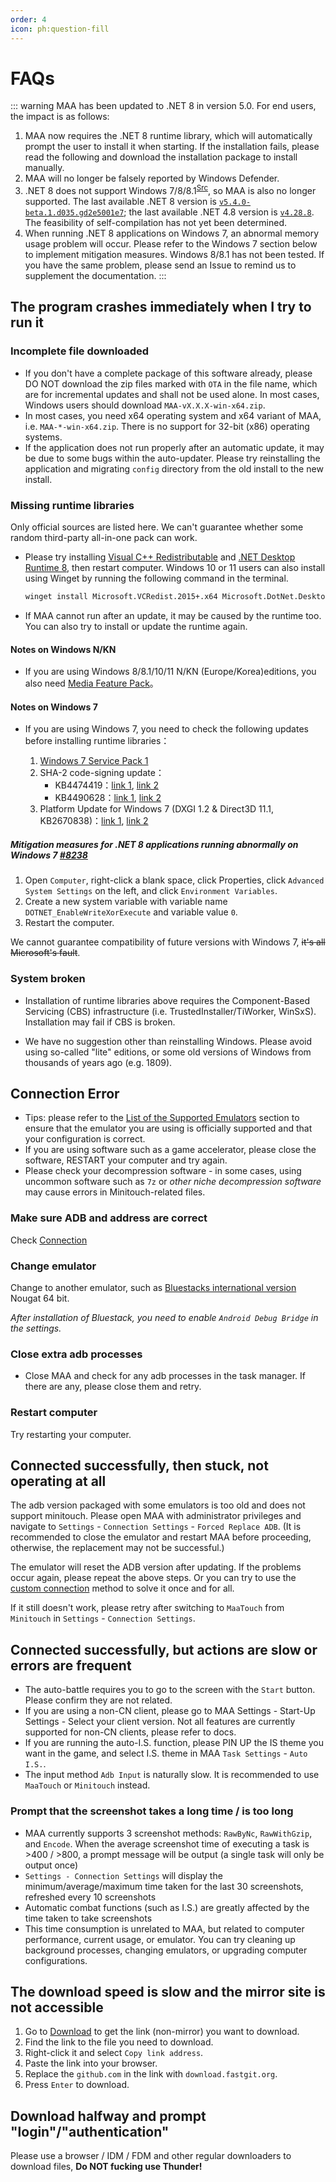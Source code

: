 ```yaml
---
order: 4
icon: ph:question-fill
---
```


# FAQs

::: warning
MAA has been updated to .NET 8 in version 5.0. For end users, the impact is as follows:

1. MAA now requires the .NET 8 runtime library, which will automatically prompt the user to install it when starting. If the installation fails, please read the following and download the installation package to install manually.
2. MAA will no longer be falsely reported by Windows Defender.
3. .NET 8 does not support Windows 7/8/8.1<sup>[Src](https://github.com/dotnet/core/issues/7556)</sup>, so MAA is also no longer supported. The last available .NET 8 version is [`v5.4.0-beta.1.d035.gd2e5001e7`](https://github.com/MaaAssistantArknights/MaaRelease/releases/tag/v5.4.0-beta.1.d035.gd2e5001e7); the last available .NET 4.8 version is [`v4.28.8`](https://github.com/MaaAssistantArknights/MaaAssistantArknights/releases/tag/v4.28.8). The feasibility of self-compilation has not yet been determined.
4. When running .NET 8 applications on Windows 7, an abnormal memory usage problem will occur. Please refer to the Windows 7 section below to implement mitigation measures. Windows 8/8.1 has not been tested. If you have the same problem, please send an Issue to remind us to supplement the documentation.
:::

## The program crashes immediately when I try to run it

### Incomplete file downloaded

- If you don't have a complete package of this software already, please DO NOT download the zip files marked with `OTA` in the file name, which are for incremental updates and shall not be used alone. In most cases, Windows users should download `MAA-vX.X.X-win-x64.zip`.
- In most cases, you need x64 operating system and x64 variant of MAA, i.e. `MAA-*-win-x64.zip`. There is no support for 32-bit (x86) operating systems.
- If the application does not run properly after an automatic update, it may be due to some bugs within the auto-updater. Please try reinstalling the application and migrating `config` directory from the old install to the new install.

### Missing runtime libraries

Only official sources are listed here. We can't guarantee whether some random third-party all-in-one pack can work.

- Please try installing [Visual C++ Redistributable](https://aka.ms/vs/17/release/vc_redist.x64.exe) and [.NET Desktop Runtime 8](https://dotnet.microsoft.com/en-us/download/dotnet/8.0#:~:text=Binaries-,Windows,-Arm64), then restart computer.
  Windows 10 or 11 users can also install using Winget by running the following command in the terminal.

  ```sh
  winget install Microsoft.VCRedist.2015+.x64 Microsoft.DotNet.DesktopRuntime.8
  ```

- If MAA cannot run after an update, it may be caused by the runtime too. You can also try to install or update the runtime again.

#### Notes on Windows N/KN

- If you are using Windows 8/8.1/10/11 N/KN (Europe/Korea)editions, you also need [Media Feature Pack](https://support.microsoft.com/en-us/topic/c1c6fffa-d052-8338-7a79-a4bb980a700a)。

#### Notes on Windows 7

- If you are using Windows 7, you need to check the following updates before installing runtime libraries：

  1. [Windows 7 Service Pack 1](https://support.microsoft.com/en-us/windows/b3da2c0f-cdb6-0572-8596-bab972897f61)
  2. SHA-2 code-signing update：
     - KB4474419：[link 1](https://catalog.s.download.windowsupdate.com/c/msdownload/update/software/secu/2019/09/windows6.1-kb4474419-v3-x64_b5614c6cea5cb4e198717789633dca16308ef79c.msu), [link 2](http://download.windowsupdate.com/c/msdownload/update/software/secu/2019/09/windows6.1-kb4474419-v3-x64_b5614c6cea5cb4e198717789633dca16308ef79c.msu)
     - KB4490628：[link 1](https://catalog.s.download.windowsupdate.com/c/msdownload/update/software/secu/2019/03/windows6.1-kb4490628-x64_d3de52d6987f7c8bdc2c015dca69eac96047c76e.msu), [link 2](http://download.windowsupdate.com/c/msdownload/update/software/secu/2019/03/windows6.1-kb4490628-x64_d3de52d6987f7c8bdc2c015dca69eac96047c76e.msu)
  3. Platform Update for Windows 7 (DXGI 1.2 & Direct3D 11.1, KB2670838)：[link 1](https://catalog.s.download.windowsupdate.com/msdownload/update/software/ftpk/2013/02/windows6.1-kb2670838-x64_9f667ff60e80b64cbed2774681302baeaf0fc6a6.msu), [link 2](http://download.windowsupdate.com/msdownload/update/software/ftpk/2013/02/windows6.1-kb2670838-x64_9f667ff60e80b64cbed2774681302baeaf0fc6a6.msu)

##### Mitigation measures for .NET 8 applications running abnormally on Windows 7 [#8238](https://github.com/MaaAssistantArknights/MaaAssistantArknights/issues/8238)

1. Open `Computer`, right-click a blank space, click Properties, click `Advanced System Settings` on the left, and click `Environment Variables`.
2. Create a new system variable with variable name `DOTNET_EnableWriteXorExecute` and variable value `0`.
3. Restart the computer.

We cannot guarantee compatibility of future versions with Windows 7, ~~it's all Microsoft's fault~~.

### System broken

- Installation of runtime libraries above requires the Component-Based Servicing (CBS) infrastructure (i.e. TrustedInstaller/TiWorker, WinSxS). Installation may fail if CBS is broken.

- We have no suggestion other than reinstalling Windows. Please avoid using so-called "lite" editions, or some old versions of Windows from thousands of years ago (e.g. 1809).

## Connection Error

- Tips: please refer to the [List of the Supported Emulators](./device/) section to ensure that the emulator you are using is officially supported and that your configuration is correct.
- If you are using software such as a game accelerator, please close the software, RESTART your computer and try again.
- Please check your decompression software - in some cases, using uncommon software such as `7z` or _other niche decompression software_ may cause errors in Minitouch-related files.

### Make sure ADB and address are correct

Check [Connection](./connection.md)

### Change emulator

Change to another emulator, such as [Bluestacks international version](https://www.bluestacks.com/download.html) Nougat 64 bit.

_After installation of Bluestack, you need to enable `Android Debug Bridge` in the settings._

### Close extra adb processes

- Close MAA and check for any adb processes in the task manager. If there are any, please close them and retry.

### Restart computer

Try restarting your computer.

## Connected successfully, then stuck, not operating at all

The adb version packaged with some emulators is too old and does not support minitouch. Please open MAA with administrator privileges and navigate to `Settings` - `Connection Settings` - `Forced Replace ADB`. (It is recommended to close the emulator and restart MAA before proceeding, otherwise, the replacement may not be successful.)

The emulator will reset the ADB version after updating. If the problems occur again, please repeat the above steps. Or you can try to use the [custom connection](./connection.md) method to solve it once and for all.

If it still doesn't work, please retry after switching to `MaaTouch` from `Minitouch` in `Settings` - `Connection Settings`.

## Connected successfully, but actions are slow or errors are frequent

- The auto-battle requires you to go to the screen with the `Start` button. Please confirm they are not related.
- If you are using a non-CN client, please go to MAA Settings - Start-Up Settings - Select your client version. Not all features are currently supported for non-CN clients, please refer to docs.
- If you are running the auto-I.S. function, please PIN UP the IS theme you want in the game, and select I.S. theme in MAA `Task Settings` - `Auto I.S.`.
- The input method `Adb Input` is naturally slow. It is recommended to use `MaaTouch` or `Minitouch` instead.

### Prompt that the screenshot takes a long time / is too long

- MAA currently supports 3 screenshot methods: `RawByNc`, `RawWithGzip`, and `Encode`. When the average screenshot time of executing a task is >400 / >800, a prompt message will be output (a single task will only be output once)
- `Settings - Connection Settings` will display the minimum/average/maximum time taken for the last 30 screenshots, refreshed every 10 screenshots
- Automatic combat functions (such as I.S.) are greatly affected by the time taken to take screenshots
- This time consumption is unrelated to MAA, but related to computer performance, current usage, or emulator. You can try cleaning up background processes, changing emulators, or upgrading computer configurations.

## The download speed is slow and the mirror site is not accessible

1. Go to [Download](../readme.md) to get the link (non-mirror) you want to download.
2. Find the link to the file you need to download.
3. Right-click it and select `Copy link address`.
4. Paste the link into your browser.
5. Replace the `github.com` in the link with `download.fastgit.org`.
6. Press `Enter` to download.

## Download halfway and prompt "login"/"authentication"

Please use a browser / IDM / FDM and other regular downloaders to download files, **Do NOT fucking use Thunder!**
